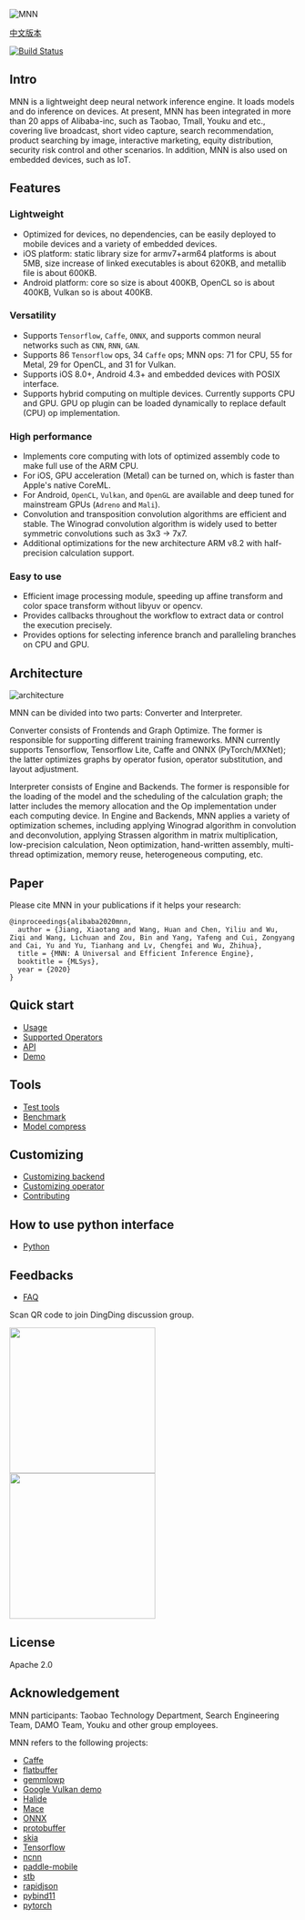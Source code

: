 ﻿![MNN](doc/banner.png)

[中文版本](README_CN.md)

[![Build Status](https://travis-ci.com/alibaba/MNN.svg?branch=master)](https://travis-ci.com/alibaba/MNN)

## Intro
MNN is a lightweight deep neural network inference engine. It loads models and do inference on devices. At present, MNN has been integrated in more than 20 apps of Alibaba-inc, such as Taobao, Tmall, Youku and etc., covering live broadcast, short video capture, search recommendation, product searching by image, interactive marketing, equity distribution, security risk control and other scenarios. In addition, MNN is also used on embedded devices, such as IoT.

## Features
### Lightweight
- Optimized for devices, no dependencies, can be easily deployed to mobile devices and a variety of embedded devices.
- iOS platform: static library size for armv7+arm64 platforms is about 5MB, size increase of linked executables is about 620KB, and metallib file is about 600KB.
- Android platform: core so size is about 400KB, OpenCL so is about 400KB, Vulkan so is about 400KB.

### Versatility
- Supports `Tensorflow`, `Caffe`, `ONNX`, and supports common neural networks such as `CNN`, `RNN`, `GAN`.
- Supports 86 `Tensorflow` ops, 34 `Caffe` ops; MNN ops: 71 for CPU, 55 for Metal, 29 for OpenCL, and 31 for Vulkan.
- Supports iOS 8.0+, Android 4.3+ and embedded devices with POSIX interface.
- Supports hybrid computing on multiple devices. Currently supports CPU and GPU. GPU op plugin can be loaded dynamically to replace default (CPU) op implementation.

### High performance
- Implements core computing with lots of optimized assembly code to make full use of the ARM CPU.
- For iOS, GPU acceleration (Metal) can be turned on, which is faster than Apple's native CoreML.
- For Android, `OpenCL`, `Vulkan`, and `OpenGL` are available and deep tuned for mainstream GPUs (`Adreno` and `Mali`).
- Convolution and transposition convolution algorithms are efficient and stable. The Winograd convolution algorithm is widely used to better symmetric convolutions such as 3x3 -> 7x7.
- Additional optimizations for the new architecture ARM v8.2 with half-precision calculation support.

### Easy to use
- Efficient image processing module, speeding up affine transform and color space transform without libyuv or opencv.
- Provides callbacks throughout the workflow to extract data or control the execution precisely.
- Provides options for selecting inference branch and paralleling branches on CPU and GPU.

## Architecture
![architecture](doc/architecture.png)

MNN can be divided into two parts: Converter and Interpreter.

Converter consists of Frontends and Graph Optimize. The former is responsible for supporting different training frameworks. MNN currently supports Tensorflow, Tensorflow Lite, Caffe and ONNX (PyTorch/MXNet); the latter optimizes graphs by operator fusion, operator substitution, and layout adjustment.

Interpreter consists of Engine and Backends. The former is responsible for the loading of the model and the scheduling of the calculation graph; the latter includes the memory allocation and the Op implementation under each computing device. In Engine and Backends, MNN applies a variety of optimization schemes, including applying Winograd algorithm in convolution and deconvolution, applying Strassen algorithm in matrix multiplication, low-precision calculation, Neon optimization, hand-written assembly, multi-thread optimization, memory reuse, heterogeneous computing, etc.

## Paper
Please cite MNN in your publications if it helps your research:

    @inproceedings{alibaba2020mnn,
      author = {Jiang, Xiaotang and Wang, Huan and Chen, Yiliu and Wu, Ziqi and Wang, Lichuan and Zou, Bin and Yang, Yafeng and Cui, Zongyang and Cai, Yu and Yu, Tianhang and Lv, Chengfei and Wu, Zhihua},
      title = {MNN: A Universal and Efficient Inference Engine},
      booktitle = {MLSys},
      year = {2020}
    }

## Quick start
- [Usage](https://www.yuque.com/mnn/en/usage)
- [Supported Operators](https://www.yuque.com/mnn/en/ops)
- [API](doc/API/API_index.html)
- [Demo](https://www.yuque.com/mnn/en/demo_zoo)

## Tools
- [Test tools](https://www.yuque.com/mnn/en/tool_test)
- [Benchmark](https://www.yuque.com/mnn/en/tool_benchmark)
- [Model compress](https://www.yuque.com/mnn/en/tool_quantize)

## Customizing
- [Customizing backend](https://www.yuque.com/mnn/en/customize_backend)
- [Customizing operator](https://www.yuque.com/mnn/en/customize_op)
- [Contributing](https://www.yuque.com/mnn/en/contribute)

## How to use python interface
- [Python](https://www.yuque.com/mnn/en/usage_in_python)

## Feedbacks
- [FAQ](https://www.yuque.com/mnn/en/faq)

Scan QR code to join DingDing discussion group.

<img src="doc/DingTalkQR1.png" height="256"/>
<img src="doc/DingTalkQR2.png" height="256"/>

## License
Apache 2.0

## Acknowledgement
MNN participants: Taobao Technology Department, Search Engineering Team, DAMO Team, Youku and other group employees.

MNN refers to the following projects:
- [Caffe](https://github.com/BVLC/caffe)
- [flatbuffer](https://github.com/google/flatbuffers)
- [gemmlowp](https://github.com/google/gemmlowp)
- [Google Vulkan demo](http://www.github.com/googlesamples/android-vulkan-tutorials)
- [Halide](https://github.com/halide/Halide)
- [Mace](https://github.com/XiaoMi/mace)
- [ONNX](https://github.com/onnx/onnx)
- [protobuffer](https://github.com/protocolbuffers/protobuf)
- [skia](https://github.com/google/skia)
- [Tensorflow](https://github.com/tensorflow/tensorflow)
- [ncnn](https://github.com/Tencent/ncnn)
- [paddle-mobile](https://github.com/PaddlePaddle/paddle-mobile)
- [stb](https://github.com/nothings/stb)
- [rapidjson](https://github.com/Tencent/rapidjson)
- [pybind11](https://github.com/pybind/pybind11)
- [pytorch](https://github.com/pytorch/pytorch)
